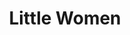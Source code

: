 ---
title: Little Women
publishDate: 2020-03-02 00:00:00
img: /assets/LW/LW-1.jpg
img_alt: A scene lit in red and blue showing intense action
description: |
  When designing this show, I wanted to create a strong divide between the harsh reality of the natural world, and the fun playfulness of the imagined world.
tags:
  - Lighting Designer
  - ETC Eos
---